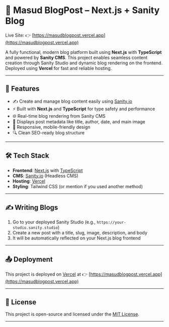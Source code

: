 # 📝 Masud BlogPost – Next.js + Sanity Blog

Live Site: 👉 [https://masudblogpost.vercel.app](https://masudblogpost.vercel.app)

A fully functional, modern blog platform built using **Next.js** with **TypeScript** and powered by **Sanity CMS**. This project enables seamless content creation through Sanity Studio and dynamic blog rendering on the frontend. Deployed using **Vercel** for fast and reliable hosting.

---

## 🚀 Features

* ✍️ Create and manage blog content easily using [Sanity.io](https://www.sanity.io/)
* ⚡ Built with **Next.js** and **TypeScript** for type safety and performance
* 🌐 Real-time blog rendering from Sanity CMS
* 📅 Displays post metadata like title, author, date, and main image
* 📱 Responsive, mobile-friendly design
* 🔍 Clean SEO-ready blog structure

---

## 🛠️ Tech Stack

* **Frontend**: [Next.js](https://nextjs.org/) with [TypeScript](https://www.typescriptlang.org/)
* **CMS**: [Sanity.io](https://www.sanity.io/) (Headless CMS)
* **Hosting**: [Vercel](https://vercel.com/)
* **Styling**: Tailwind CSS (or mention if you used another method)

---


## ✍️ Writing Blogs

1. Go to your deployed Sanity Studio (e.g., `https://your-studio.sanity.studio`)
2. Create a new post with a title, slug, image, description, and body
3. It will be automatically reflected on your Next.js blog frontend

---


## 📤 Deployment

This project is deployed on [Vercel](https://vercel.com/) at
👉 [https://masudblogpost.vercel.app](https://masudblogpost.vercel.app)

---

## 📝 License

This project is open-source and licensed under the [MIT License](LICENSE).

---
